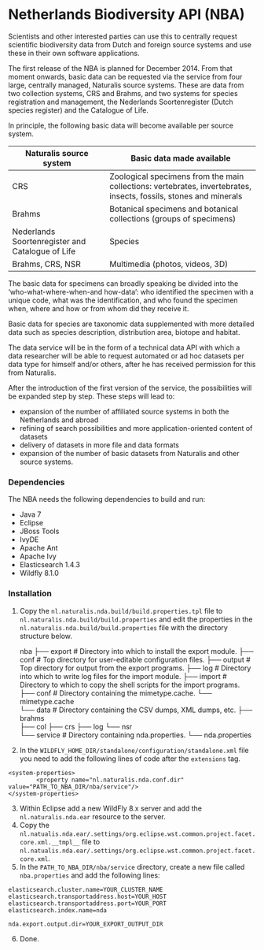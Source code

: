 # Netherlands Biodiversity API (NBA)

Scientists and other interested parties can use this to centrally request scientific biodiversity data from Dutch and foreign source systems and use these in their own software applications.

The first release of the NBA is planned for December 2014. From that moment onwards, basic data can be requested via the service from four large, centrally managed, Naturalis source systems. These are data from two collection systems, CRS and Brahms, and two systems for species registration and management, the Nederlands Soortenregister (Dutch species register) and the Catalogue of Life.

In principle, the following basic data will become available per source system.

| Naturalis source system  | Basic data made available |
| ------------- | ------------- |
| CRS  | Zoological specimens from the main collections: vertebrates, invertebrates, insects, fossils, stones and minerals  |
| Brahms  | Botanical specimens and botanical collections (groups of specimens)  |
| Nederlands Soortenregister and Catalogue of Life  | Species  |
| Brahms, CRS, NSR  | 	Multimedia (photos, videos, 3D)  |

The basic data for specimens can broadly speaking be divided into the ‘who-what-where-when-and how-data’: who identified the specimen with a unique code, what was the identification, and who found the specimen when, where and how or from whom did they receive it.

Basic data for species are taxonomic data supplemented with more detailed data such as species description, distribution area, biotope and habitat.

The data service will be in the form of a technical data API with which a data researcher will be able to request automated or ad hoc datasets per data type for himself and/or others, after he has received permission for this from Naturalis.

After the introduction of the first version of the service, the possibilities will be expanded step by step. These steps will lead to:

 - expansion of the number of affiliated source systems in both the Netherlands and abroad
 - refining of search possibilities and more application-oriented content of datasets
 - delivery of datasets in more file and data formats
 - expansion of the number of basic datasets from Naturalis and other source systems.


### Dependencies

The NBA needs the following dependencies to build and run:

* Java 7
* Eclipse
* JBoss Tools
* IvyDE
* Apache Ant
* Apache Ivy
* Elasticsearch 1.4.3
* Wildfly 8.1.0

### Installation

1. Copy the `nl.naturalis.nda.build/build.properties.tpl` file to `nl.naturalis.nda.build/build.properties` and edit the properties in the `nl.naturalis.nda.build/build.properties` file with the directory structure below.


    nba
    ├── export                          # Directory into which to install the export module.
        ├── conf                        # Top directory for user-editable configuration files.
        ├── output                      # Top directory for output from the export programs.
        ├── log                         # Directory into which to write log files for the import module.
    ├── import                          # Directory to which to copy the shell scripts for the import programs.
        ├── conf                        # Directory containing the mimetype.cache.
            └── mimetype.cache  
        └── data                        # Directory containing the CSV dumps, XML dumps, etc.
                ├── brahms  
                ├── col
                ├── crs
                ├── log
                └── nsr     
    └── service                         # Directory containing nda.properties.
        └── nda.properties  


2. In the `WILDFLY_HOME_DIR/standalone/configuration/standalone.xml` file you need to add the following lines of code after the `extensions` tag.
```
<system-properties>
        <property name="nl.naturalis.nda.conf.dir" value="PATH_TO_NBA_DIR/nba/service"/>
</system-properties>
```

3. Within Eclipse add a new WildFly 8.x server and add the `nl.naturalis.nda.ear` resource to the server.
4. Copy the `nl.natualis.nda.ear/.settings/org.eclipse.wst.common.project.facet.core.xml.__tmpl__` file to `nl.natualis.nda.ear/.settings/org.eclipse.wst.common.project.facet.core.xml`.
5. In the `PATH_TO_NBA_DIR/nba/service` directory, create a new file called `nba.properties` and add the following lines:
```
elasticsearch.cluster.name=YOUR_CLUSTER_NAME
elasticsearch.transportaddress.host=YOUR_HOST
elasticsearch.transportaddress.port=YOUR_PORT
elasticsearch.index.name=nda

nda.export.output.dir=YOUR_EXPORT_OUTPUT_DIR
```
6. Done.
